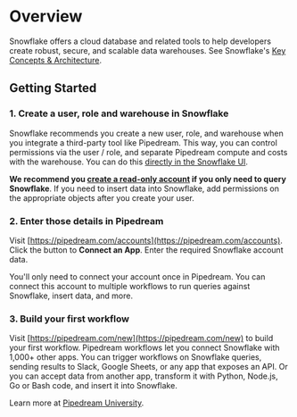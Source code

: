 # Overview

Snowflake offers a cloud database and related tools to help developers create robust, secure, and scalable data warehouses. See Snowflake's [Key Concepts & Architecture](https://docs.snowflake.com/en/user-guide/intro-key-concepts.html).

## Getting Started

### 1. Create a user, role and warehouse in Snowflake

Snowflake recommends you create a new user, role, and warehouse when you integrate a third-party tool like Pipedream. This way, you can control permissions via the user / role, and separate Pipedream compute and costs with the warehouse. You can do this [directly in the Snowflake UI](https://docs.snowflake.com/en/user-guide/ui-snowsight-admin.html).

**We recommend you [create a read-only account](https://docs.snowflake.com/en/user-guide/organizations-manage-accounts.html) if you only need to query Snowflake**. If you need to insert data into Snowflake, add permissions on the appropriate objects after you create your user.

### 2. Enter those details in Pipedream

Visit [https://pipedream.com/accounts](https://pipedream.com/accounts). Click the button to **Connect an App**. Enter the required Snowflake account data.

You'll only need to connect your account once in Pipedream. You can connect this account to multiple workflows to run queries against Snowflake, insert data, and more.

### 3. Build your first workflow

Visit [https://pipedream.com/new](https://pipedream.com/new) to build your first workflow. Pipedream workflows let you connect Snowflake with 1,000+ other apps. You can trigger workflows on Snowflake queries, sending results to Slack, Google Sheets, or any app that exposes an API. Or you can accept data from another app, transform it with Python, Node.js, Go or Bash code, and insert it into Snowflake.

Learn more at [Pipedream University](https://pipedream.com/university).
